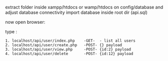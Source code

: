 extract folder inside xampp/htdocs or wamp/htdocs
on config/database and adjust database connectivity
import database inside root dir (api.sql)

now open browser:

type :

	1. localhost/api/user/index.php    -GET-  - list all users
	2. localhost/api/user/create.php   -POST- {} payload
	3. localhost/api/user/view.php     -POST- {id:2} payload
	4. localhost/api/user/delete	   -POST- {id:12} payload